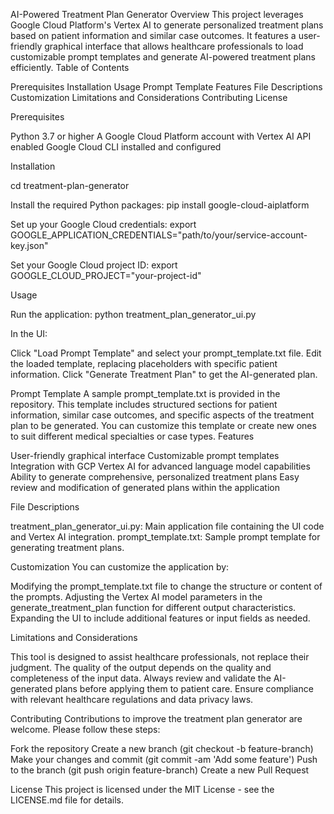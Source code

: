 AI-Powered Treatment Plan Generator
Overview
This project leverages Google Cloud Platform's Vertex AI to generate personalized treatment plans based on patient information and similar case outcomes. It features a user-friendly graphical interface that allows healthcare professionals to load customizable prompt templates and generate AI-powered treatment plans efficiently.
Table of Contents

Prerequisites
Installation
Usage
Prompt Template
Features
File Descriptions
Customization
Limitations and Considerations
Contributing
License

Prerequisites

Python 3.7 or higher
A Google Cloud Platform account with Vertex AI API enabled
Google Cloud CLI installed and configured

Installation

cd treatment-plan-generator

Install the required Python packages:
pip install google-cloud-aiplatform

Set up your Google Cloud credentials:
export GOOGLE_APPLICATION_CREDENTIALS="path/to/your/service-account-key.json"

Set your Google Cloud project ID:
export GOOGLE_CLOUD_PROJECT="your-project-id"


Usage

Run the application:
python treatment_plan_generator_ui.py

In the UI:

Click "Load Prompt Template" and select your prompt_template.txt file.
Edit the loaded template, replacing placeholders with specific patient information.
Click "Generate Treatment Plan" to get the AI-generated plan.



Prompt Template
A sample prompt_template.txt is provided in the repository. This template includes structured sections for patient information, similar case outcomes, and specific aspects of the treatment plan to be generated. You can customize this template or create new ones to suit different medical specialties or case types.
Features

User-friendly graphical interface
Customizable prompt templates
Integration with GCP Vertex AI for advanced language model capabilities
Ability to generate comprehensive, personalized treatment plans
Easy review and modification of generated plans within the application

File Descriptions

treatment_plan_generator_ui.py: Main application file containing the UI code and Vertex AI integration.
prompt_template.txt: Sample prompt template for generating treatment plans.

Customization
You can customize the application by:

Modifying the prompt_template.txt file to change the structure or content of the prompts.
Adjusting the Vertex AI model parameters in the generate_treatment_plan function for different output characteristics.
Expanding the UI to include additional features or input fields as needed.

Limitations and Considerations

This tool is designed to assist healthcare professionals, not replace their judgment.
The quality of the output depends on the quality and completeness of the input data.
Always review and validate the AI-generated plans before applying them to patient care.
Ensure compliance with relevant healthcare regulations and data privacy laws.

Contributing
Contributions to improve the treatment plan generator are welcome. Please follow these steps:

Fork the repository
Create a new branch (git checkout -b feature-branch)
Make your changes and commit (git commit -am 'Add some feature')
Push to the branch (git push origin feature-branch)
Create a new Pull Request

License
This project is licensed under the MIT License - see the LICENSE.md file for details.
